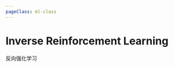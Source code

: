```yaml
---
pageClass: ml-class
---
```


<!--
 * @Description: 
 * @Author: Jack Huang
 * @Github: https://github.com/HuangJiaLian
 * @Date: 2019-09-20 09:21:08
 * @LastEditors: Jack Huang
 * @LastEditTime: 2019-09-20 22:22:53
 -->

# Inverse Reinforcement Learning

反向强化学习